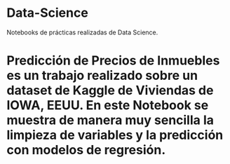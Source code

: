 # Data-Science
Notebooks de prácticas realizadas de Data Science.

# Predicción de Precios de Inmuebles es un trabajo realizado sobre un dataset de Kaggle de Viviendas de IOWA, EEUU. En este Notebook se muestra de manera muy sencilla la limpieza de variables y la predicción con modelos de regresión.
